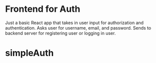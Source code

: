 # Frontend for Auth

Just a basic React app that takes in user input for authorization and authentication. Asks user for username, email, and password. Sends to backend server for registering user or logging in user. 
# simpleAuth
